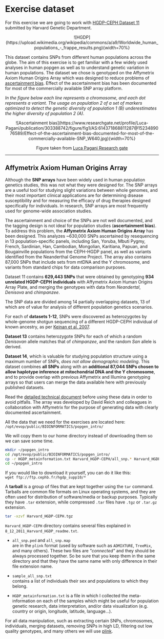 # Exercise dataset

For this exercise we are going to work with [HGDP-CEPH Dataset 11](http://www.cephb.fr/en/hgdp_panel.php) submitted by Harvard Genetic Department.

<center>
![HGDP](https://upload.wikimedia.org/wikipedia/commons/a/a9/Worldwide_human_populations_-_frappe_results.png){width=70%}
</center>

This dataset contains SNPs from different human populations across the globe. The aim of this exercise is to get familiar with a few widely used analyses in human popgen as well as to understand  genetic variation in human populations. The dataset we chose is genotyped on the Affymetrix Axiom Human Origins Array which was designed to reduce problems of [ascertainment bias](https://www.ncbi.nlm.nih.gov/books/NBK9792/). Effect of the ascertainment bias has been documented for most of the commercially available SNP array platform. 

_In the figure below each line represents a chromosome, and each dot represents a variant. The usage on population 2 of a set of markers optimized to detect the genetic diversity of population 1 (B) underestimates the higher diversity of population 2 (A)._ 

<center>
![Ascertainment bias](https://www.researchgate.net/profile/Luca-Pagani/publication/303388742/figure/fig1/AS:614371868811287@1523489076589/Effect-of-the-ascertainment-bias-documented-for-most-of-the-commercially-available-SNP_W640.jpg){width=70%}

Figure taken from [Luca Pagani Research gate](https://www.researchgate.net/publication/303388742_Through_the_layers_of_the_Ethiopian_genome_a_survey_of_human_genetic_variation_based_on_genome-wide_genotyping_and_re-sequencing_data/figures?lo=1)
</center>

*********************************************************************

## Affymetrix Axiom Human Origins Array

Although the __SNP arrays__ have been widely used in human population genetics studies, this was not what they were designed for. The SNP arrays are a useful tool for studying slight variations between whole genomes, and their most important clinical applications are for determining disease susceptibility and for measuring the efficacy of drug therapies designed specifically for individuals. In research, SNP arrays are most frequently used for genome-wide association studies.

The ascertainment and choice of the SNPs are not well documented, and the tagging design is not ideal for population studies (__ascertainment bias__). To address this problem, the __Affymetrix Axiom Human Origins Array__ has been designed. This analyzes ~630,000 SNPs ascertained by resequencing in 13 population-specific panels, including San, Yoruba, Mbuti Pygmy, French, Sardinian, Han, Cambodian, Mongolian, Karitiana, Papuan, and Bougainville populations from the CEPH-HGDP panel, as well as variants identified from the Neanderthal Genome Project. The array also contains 87,000 SNPs that include sets from mtDNA and the Y chromosome, and variants from standard chips for data comparison purposes.

Dataset 11 contains __629,443 SNPs__ that were obtained by genotyping __934 unrelated HGDP-CEPH individuals__ with Affymetrix Axiom Human Origins Array Plate, and merging the genotypes with data from _Neandertal_, _Denisova_ and _chimpanzee_. 

The SNP data are divided among 14 partially overlapping datasets, 13 of which are of value for analysis of different population genetics scenarios. 

For each of __datasets 1-12__, SNPs were discovered as heterozygotes by whole-genome shotgun sequencing of a different HGDP-CEPH individual of known ancestry, as per [Keinan et al. 2007](https://www.nature.com/articles/ng2116). 

__Dataset 13__ contains heterozygote SNPs for each of which a random _Denisovan_ allele matches that of _chimpanzee_, and the random _San_ allele is derived. 

__Dataset 14__, which is valuable for studying population structure using a maximum number of SNPs, _does not allow demographic modeling_. This dataset combines __all SNPs__ along with an __additional 87,044 SNPs chosen to allow haplotype inference at mitochondrial DNA and the Y chromosome__, and to provide overlap with previous Affymetrix and Illumina genotyping arrays so that users can merge the data available here with previously published datasets. 

Read the [detailed technical document](ftp://ftp.cephb.fr/hgdp_supp10/8_12_2011_Technical_Array_Design_Document.pdf) before using these data in order to avoid pitfalls. The array was developed by David Reich and colleagues in collaboration with Affymetrix for the purpose of generating data with clearly documented ascertainment.

All the data that we need for the exercises are located here:
`/opt/evop/public/BIOINFORMATICS/popgen_intro/`

We will copy them to our home directory instead of downloading them so we can save some time.
``` bash
mkdir ~/popgen_intro
cd /opt/evop/public/BIOINFORMATICS/popgen_intro/
cp -r HGDP_metainformation.txt Harvard_HGDP-CEPH/all_snp.* Harvard_HGDP-CEPH/sample_all_snp.txt ~/popgen_intro/
cd ~/popgen_intro
```

If you would like to download it yourself, you can do it like this:<br />
`wget ftp://ftp.cephb.fr/hgdp_supp10/*`

A **tarball** is a group of files that are kept together using the `tar` command. Tarballs are common file formats on Linux operating systems, and they are often used for distribution of software/media or backup purposes. Typically they have `.tar` extension, while compressed `.tar` files have `.tgz` or `.tar.gz` extension.

``` bash
tar -xzvf Harvard_HGDP-CEPH.tgz
```

`Harvard_HGDP-CEPH` directory contains several files explained in `8_12_2011_Harvard_HGDP_readme.txt`. 

- `all_snp.ped` and `all_snp.map`<br />
  are in the `plink` format (used by software such as `ADMIXTURE`, `TreeMix`, and many others). These two files are _"connected"_ and they should be always processed together. So be sure that you keep them in the same directory and that they have the same name with only difference in their file extension name.

- `sample_all_snp.txt`<br /> 
  contains a list of individuals their sex and populations to which they belong.

- `HGDP_metainformation.txt` 
  is a file in which I collected the meta-information on each of the samples which might be useful for population genetic research, data interpretation, and/or data visualization (e.g. country or origin, longitude, latitude, language...).

For all data manipulation, such as extracting certain SNPs, chromosomes, individuals, merging datasets, removing SNPs in high LD, filtering out low quality genotypes, and many others we will use [plink](https://www.cog-genomics.org/plink2).
